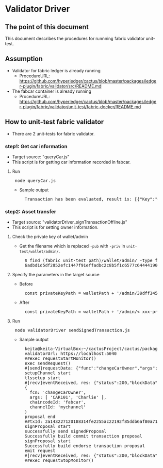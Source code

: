 <!--
 Copyright 2020 Fujitsu Ltd.
 SPDX-License-Identifier: Apache-2.0
 README.md
-->

# Validator Driver

## The point of this document
This document describes the procedures for runnning fabric validator unit-test.

## Assumption
- Validator for fabric ledger is already running
	- ProcedureURL: https://github.com/hyperledger/cactus/blob/master/packages/ledger-plugin/fabric/validator/src/README.md
- The fabcar container is already running
	- ProcedureURL: https://github.com/hyperledger/cactus/blob/master/packages/ledger-plugin/fabric/validator/unit-test/fabric-docker/README.md

## How to unit-test fabric validator
- There are 2 unit-tests for fabric validator.
### step1: Get car information
- Target source: "queryCar.js"
- This script is for getting car information recorded in fabcar.

1) Run
	<pre>
	node queryCar.js</pre>

	- Sample output
		<pre>
		Transaction has been evaluated, result is: [{"Key":"CAR0", "Record":{"colour":"blue","make":"Toyota","model":"Prius","owner":"Tomoko"}},{"Key":"CAR1", "Record":{"colour":"red","make":"Ford","model":"Mustang","owner":"Brad"}},{"Key":"CAR2", "Record":{"colour":"green","make":"Hyundai","model":"Tucson","owner":"Jin Soo"}},{"Key":"CAR3", "Record":{"colour":"yellow","make":"Volkswagen","model":"Passat","owner":"Max"}},{"Key":"CAR4", "Record":{"colour":"black","make":"Tesla","model":"S","owner":"Adriana"}},{"Key":"CAR5", "Record":{"colour":"purple","make":"Peugeot","model":"205","owner":"Michel"}},{"Key":"CAR6", "Record":{"colour":"white","make":"Chery","model":"S22L","owner":"Aarav"}},{"Key":"CAR7", "Record":{"colour":"violet","make":"Fiat","model":"Punto","owner":"Pari"}},{"Key":"CAR8", "Record":{"colour":"indigo","make":"Tata","model":"Nano","owner":"Valeria"}},{"Key":"CAR9", "Record":{"colour":"brown","make":"Holden","model":"Barina","owner":"Shotaro"}}]</pre> 

### step2: Asset transfer
- Target source: "validatorDriver_signTransactionOffline.js"
- This script is for setting owner information.

1) Check the private key of wallet/admin
	- Get the filename which is replaced `-pub` with `-priv` in `unit-test/wallet/admin/`.
		<pre>
		$ find (fabric unit-test path)/wallet/admin/ -type f -name '*-pub' | sed -e "s/-pub\$/-priv/"
		6adbd1d5df2852efc1447f91effadbc2c8b5f1c6577c644441905f05e9551018-priv</pre>


2) Specify the parameters in the target source
	- Before
		<pre>
		const privateKeyPath = walletPath + '/admin/39dff34541b3ebc034474ed3b68cde6477f319bd67d01bb771e99b6f7595b4cf-priv';</pre>

	- After
		<pre>
		const privateKeyPath = walletPath + '/admin/< xxx-priv checked by step1 >';</pre>


3) Run
	<pre>
	node validatorDriver_sendSignedTransaction.js </pre>

	- Sample output
		<pre>
		keita@keita-VirtualBox:~/cactusProject/cactus/packages/ledger-plugin/fabric/validator/unit-test$ node validatorDriver_signTransactionOffline.js 
		validatorUrl: https://localhost:5040
		##exec requestStartMonitor()
		exec sendRequest()
		#[send]requestData: {"func":"changeCarOwner","args":{"carId":"CAR101","newOwner":"Charlie"}}
		setupChannel start
		tlssetup start
		#[recv]eventReceived, res: {"status":200,"blockData":[]}
		{
		  fcn: 'changeCarOwner',
		  args: [ 'CAR101', 'Charlie' ],
		  chaincodeId: 'fabcar',
		  channelId: 'mychannel'
		}
		proposal end
		##txId: 2a143227120188314fe2255ac22192f85ddb6af80a715f2f64f5d02ad052d8aa
		signProposal start
		successfully send signedProposal
		Successfully build commit transaction proposal
		signProposal start
		Successfully build endorse transaction proposal
		emit request
		#[recv]eventReceived, res: {"status":200,"blockData":[]}
		##exec requestStopMonitor()</pre>